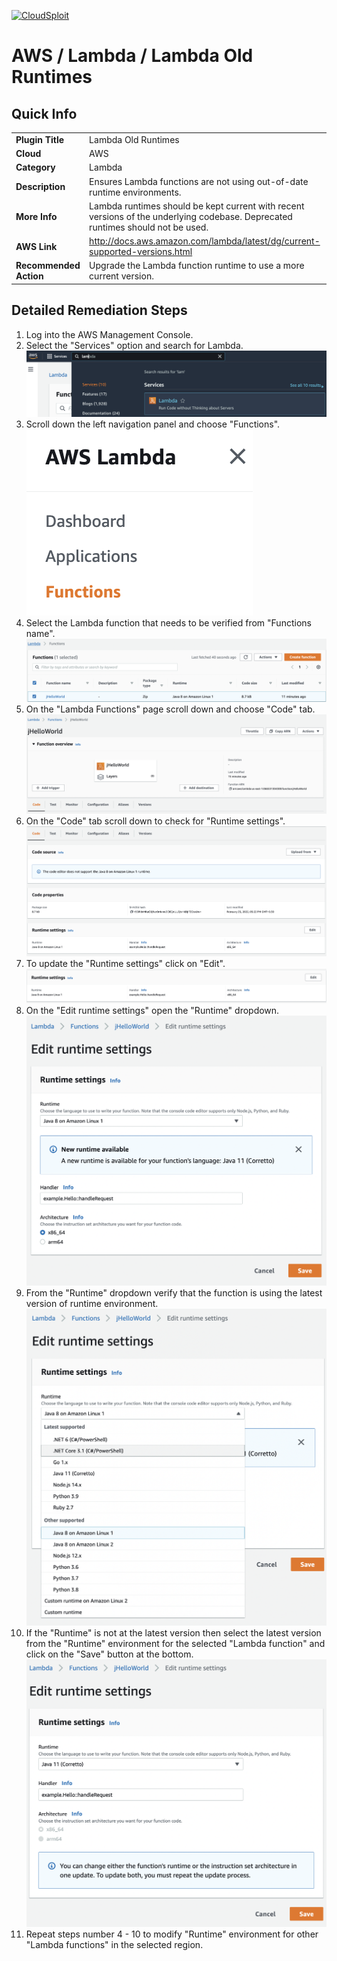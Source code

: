 [![CloudSploit](https://cloudsploit.com/img/logo-new-big-text-100.png "CloudSploit")](https://cloudsploit.com)

# AWS / Lambda / Lambda Old Runtimes

## Quick Info

| | |
|-|-|
| **Plugin Title** | Lambda Old Runtimes |
| **Cloud** | AWS |
| **Category** | Lambda |
| **Description** | Ensures Lambda functions are not using out-of-date runtime environments. |
| **More Info** | Lambda runtimes should be kept current with recent versions of the underlying codebase. Deprecated runtimes should not be used. |
| **AWS Link** | http://docs.aws.amazon.com/lambda/latest/dg/current-supported-versions.html |
| **Recommended Action** | Upgrade the Lambda function runtime to use a more current version. |

## Detailed Remediation Steps
1. Log into the AWS Management Console.
2. Select the "Services" option and search for Lambda. </br> <img src="/resources/aws/lambda/lambda-old-runtimes/step2.png"/>
3. Scroll down the left navigation panel and choose "Functions".</br> <img src="/resources/aws/lambda/lambda-old-runtimes/step3.png"/>
4. Select the Lambda function that needs to be verified from "Functions name".</br> <img src="/resources/aws/lambda/lambda-old-runtimes/step4.png"/>
5. On the "Lambda Functions" page scroll down and choose "Code" tab.</br> <img src="/resources/aws/lambda/lambda-old-runtimes/step5.png"/>
6. On the "Code" tab scroll down to check for "Runtime settings".</br> <img src="/resources/aws/lambda/lambda-old-runtimes/step6.png"/>
7. To update the "Runtime settings" click on "Edit". </br> <img src="/resources/aws/lambda/lambda-old-runtimes/step7.png"/>
8. On the "Edit runtime settings" open the "Runtime" dropdown.</br> <img src="/resources/aws/lambda/lambda-old-runtimes/step8.png"/>
9. From the "Runtime" dropdown verify that the function is using the latest version of runtime environment.</br> <img src="/resources/aws/lambda/lambda-old-runtimes/step9.png"/>
10. If the "Runtime" is not at the latest version then select the latest version from the "Runtime" environment for the selected "Lambda function" and click on the "Save" button at the bottom.</br> <img src="/resources/aws/lambda/lambda-old-runtimes/step10.png"/>
11. Repeat steps number 4 - 10 to modify "Runtime" environment for other "Lambda functions" in the selected region.</br>
